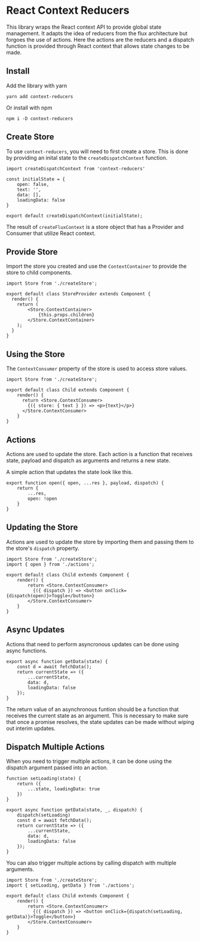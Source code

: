 # React Context Reducers

This library wraps the React context API to provide global state management. It adapts the idea of reducers from the flux architecture but forgoes the use of actions. Here the actions are the reducers and a dispatch function is provided through React context that allows state changes to be made.

## Install

Add the library with yarn
```
yarn add context-reducers
```

Or install with npm
```
npm i -D context-reducers
```

## Create Store

To use `context-reducers`, you will need to first create a store. This is done by providing an inital state to the `createDispatchContext` function.

```
import createDispatchContext from 'context-reducers'

const initialState = {
    open: false,
    text: '',
    data: [],
    loadingData: false
}

export default createDispatchContext(initialState);
```

The result of `createFluxContext` is a store object that has a Provider and Consumer that utilize React context.

## Provide Store

Import the store you created and use the `ContextContainer` to provide the store to child components.

```
import Store from './createStore';

export default class StoreProvider extends Component {
  render() {
    return (
        <Store.ContextContainer>
            {this.props.children}
        </Store.ContextContainer>
    );
  }
}
```

## Using the Store

The `ContextConsumer` property of the store is used to access store values.

```
import Store from './createStore';

export default class Child extends Component {
    render() {
      return <Store.ContextConsumer>
        {({ store: { text } }) => <p>{text}</p>}
      </Store.ContextConsumer>
    }
}
```

## Actions

Actions are used to update the store. Each action is a function that receives state, payload and dispatch as arguments and returns a new state.

A simple action that updates the state look like this.

```
export function open({ open, ...res }, payload, dispatch) {
    return {
        ...res,
        open: !open
    }
}
```

## Updating the Store

Actions are used to update the store by importing them and passing them to the store's `dispatch` property.

```
import Store from './createStore';
import { open } from './actions';

export default class Child extends Component {
    render() {
        return <Store.ContextConsumer>
          {({ dispatch }) => <button onClick={dispatch(open)}>Toggle</button>}
        </Store.ContextConsumer>
    }
}
```

## Async Updates

Actions that need to perform asyncronous updates can be done using async functions.

```
export async function getData(state) {
    const d = await fetchData();
    return currentState => ({
        ...currentState,
        data: d,
        loadingData: false
    });
}
```

The return value of an asynchronous funtion should be a function that receives the current state as an argument. This is necessary to make sure that once a promise resolves, the state updates can be made without wiping out interim updates.

## Dispatch Multiple Actions

When you need to trigger multiple actions, it can be done using the dispatch argument passed into an action.

```
function setLoading(state) {
    return ({
        ...state, loadingData: true
    })
}

export async function getData(state, _, dispatch) {
    dispatch(setLoading)
    const d = await fetchData();
    return currentState => ({
        ...currentState,
        data: d,
        loadingData: false
    });
}
```

You can also trigger multiple actions by calling dispatch with multiple arguments.

```
import Store from './createStore';
import { setLoading, getData } from './actions';

export default class Child extends Component {
    render() {
        return <Store.ContextConsumer>
          {({ dispatch }) => <button onClick={dispatch(setLoading, getData)}>Toggle</button>}
        </Store.ContextConsumer>
    }
}
```